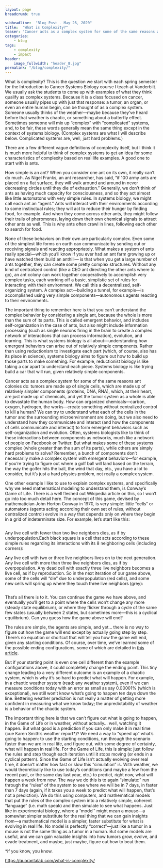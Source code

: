 ```yaml
---
layout: page
breadcrumb: true

subheadline:  "Blog Post - May 26, 2020"
title:  "What is Complexity?"
teaser: "Cancer acts as a complex system for some of the same reasons ant colonies do: tumors are made up of single cells, which are made up of relatively simpler components (proteins, DNA, RNA), which, at their heart, are just made up of chemicals, and yet the tumor system as a whole is able to devastate the human body."
categories:
    - blog
tags:
    - complexity
    - impact
header:
    image_fullwidth: "header_8.jpg"
permalink: "/blog/complexity/"
---
```


<!--more-->

What is complexity? This is the question we start with each spring semester for the Introduction to Cancer Systems Biology course I teach at Vanderbilt. We usually ask the students to come up with examples of what they think qualify as complex systems. Because it is a class focused on cancer, someone usually pipes up with just that response: a tumor, an organ, or even an entire human begin, can be thought of as a complex system. Someone usually thinks of the weather—maybe because they’ve heard before that weather is chaotic, or something about a butterfly effect. Sometimes someone will mix up “complex” with “complicated” systems, and, to be fair, these words generally mean the same thing except in the context of systems biology. (Complex systems are what I will describe below. Complicated systems are, well, just hard problems.)

There are a few different vague definitions of complexity itself, but I think it is much more helpful to think of complex systems to get an idea for some characteristics of complexity based on real life examples. A good one to start with is ants.

How simple is an ant? When you consider one ant on its own, it really can’t do much. As Nigel Franks, an ant researcher, has said, “if 100 army ants are placed on a flat surface, they will walk around and around in never decreasing circles until they die of exhaustion.” Generally, we don’t think of ants as having much capacity for consciousness, and so they act almost like little automatons with very simple rules. In systems biology, we might call each ant an “agent.” Ants will interact with their environments according to some instinctual rules; they will act to reduce their hunger by finding food, for example. And when they come across other ants, they might follow their trails of pheromones, laying down their own chemical signals to attract other ants as well. This is why ants often crawl in lines, following each other to search for food.

None of these behaviors on their own are particularly complex. Even some of the simplest life forms on earth can communicate by sending out or receiving signals and reacting appropriately. What makes a system of ants really special—which you’ll know if you ever had an ant farm growing up or have watched them build an anthill— is that when you get a large number of ants together, they can create some pretty complex structures. Without any kind of centralized control (like a CEO ant directing the other ants where to go), an ant colony can work together cooperatively to accomplish very complex tasks, each working off a basic, simplistic set of rules for interacting with their environment. We call this a decentralized, self-organizing system. A complex act—building a tunnel, for example—is accomplished using very simple components—autonomous agents reacting to their environments.

The important thing to remember here is that you can’t understand the complex behavior by considering a single ant, because the whole is more than the sum of its parts. This is called emergent behavior, and includes self-organization in the case of ants, but also might include information processing (such as single neurons firing in the brain to create a complex network of interactions that can process information), evolution, and learning. This is what systems biology is all about—understanding how emergent behaviors can arise out of relatively simple components. Rather than using reductionism to investigate each part (which, of course, also has its place in science), systems biology aims to figure out how to build up those parts to make something. For example, reductionist biology is like taking a car apart to understand each piece. Systems biology is like trying build a car that will run, given relatively simple components.

Cancer acts as a complex system for some of the same reasons ant colonies do: tumors are made up of single cells, which are made up of relatively simpler components (proteins, DNA, RNA), which, at their heart, are just made up of chemicals, and yet the tumor system as a whole is able to devastate the human body. How can organized chemicals—carbon, oxygen, hydrogen, the works—create something without centralized control to kill a human? We can try to understand what each of the cells in the tumor and the surrounding microenvironment are doing, but we also need to understand how they communicate and interact (and how the components of cells communicate and interact) to form emergent behaviors such as self-organization and evolution. Often, systems biologists like to think of these interactions between components as networks, much like a network of people on Facebook or Twitter. But what makes some of these systems complex (whole greater than the sum of its parts), while others are simply hard problems to solve? Remember, a bunch of components don’t necessarily make a complex system with emergent behaviors—for example, if you’re trying to figure out where a golf ball will land based on the terrain, the way the golfer hits the ball, the wind that day, etc., you have a lot to consider, but it’s just a hard physics problem, not really a complex system.

One other example I like to use to explain complex systems, and specifically why we need mathematical modeling to understand them, is Conway’s Game of Life. There is a well fleshed out Wikipedia article on this, so I won’t go into too much detail here. The concept of this game, devised by mathematician John Horton Conway in 1970, is very simple: little “cells” or automatons (agents acting according their own set of rules, without centralized control) evolve in a way that depends only on where they begin in a grid of indeterminate size. For example, let’s start like this:

<img src="{{ site.urlimg }}complexity1.jpg" alt="">

Any live cell with fewer than two live neighbors dies, as if by underpopulation.Each black square is a cell that acts according to these simple rules regarding its interactions with its 8 neighboring cells (including corners):

Any live cell with two or three live neighbors lives on to the next generation.
Any live cell with more than three live neighbors dies, as if by overpopulation.
Any dead cell with exactly three live neighbors becomes a live cell, as if by reproduction.
So in the next iteration of our game above, some of the cells will “die” due to underpopulation (red cells), and some new cells will spring up where they touch three live neighbors (grey):

<img src="{{ site.urlimg }}complexity2.jpg" alt="">

That’s all there is to it. You can continue the game we have above, and eventually you’ll get to a point where the cells won’t change any more (steady state equilibrium), or where they flicker through a cycle of the same few states (usually between 2 states, but sometimes more—this is a cyclical equilibrium). Can you guess how the game above will end?

The rules are simple, the agents are simple, and yet… there is no way to figure out how the game will end except by actually going step by step. There’s no equation or shortcut that will tell you how the game will end, given any starting conditions. Of course, over time, we’ve learned some of the possible ending configurations, some of which are detailed in <a href='https://www.theguardian.com/science/alexs-adventures-in-numberland/2014/dec/15/the-game-of-life-a-beginners-guide
'>this article</a>.

But if your starting point is even one cell different than the example configurations above, it could completely change the ending point. This tiny change leading to a very different outcome is an example of a chaotic system, which is why it’s so hard to predict what will happen. For example, in a chaotic weather system (read: any weather system), even if we can measure conditions today with an error as small as say 0.00001% (which is exceptional), we still won’t know what’s going to happen ten days down the line. Bettering weather prediction is not really a matter of getting more confident in measuring what we know today; the unpredictability of weather is a behavior of the chaotic system.

The important thing here is that we can’t figure out what is going to happen, in the Game of Life or in weather, without actually… well, watching it happen. But what good is a prediction if you can only make it in real time (cue Karen Smith’s weather report*)? We need a way to “speed up” what’s going to happen: to use the starting conditions, run through the scenario faster than we are in real life, and figure out, with some degree of certainty, what will happen in real life. For the Game of Life, this is simple: just follow the rules and step though each iteration until it stops moving (or ends in a cyclical pattern). Since the Game of Life isn’t actually evolving over real time, it doesn’t matter how fast or slow this “simulation” is. With weather, we would theoretically like to use today’s conditions (and maybe a few from the recent past, or the same day last year, etc.) to predict, right now, what will happen a week from now. The way we do this is to again “simulate:” run through the “rules” of the system to see where we will be in 7 days, in faster than 7 days (again, if it takes you a week to predict what will happen, that’s not a prediction). We do this using computers, and mathematical models that put the rules of the complex system into a relatively simple, coherent “language” (i.e. math speak) and then simulate to see what happens. Just like in experimental biology, where a “model” might mean a mouse—a somewhat simpler substitute for the real thing that we can gain insights from—a mathematical model is a simpler, faster substitute for what is evolving in real life. No model is perfectly “correct”—just like a tumor in a mouse is not the same thing as a tumor in a human. But some models are useful, and we can gain valuable insights into how tumors grow, evolve, and evade treatment, and maybe, just maybe, figure out how to beat them.

*if you know, you know.

https://quarantalab.com/what-is-complexity/

